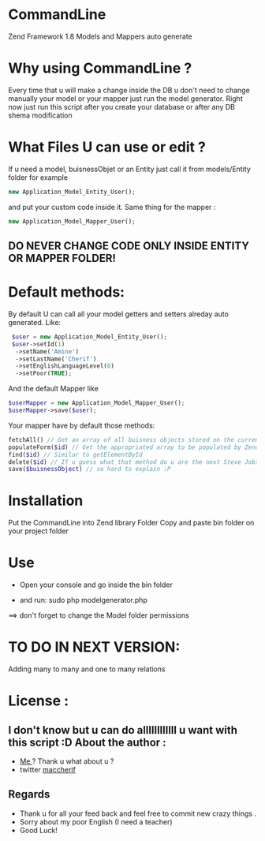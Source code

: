 CommandLine
===========

Zend Framework 1.8 Models and Mappers auto generate

Why using CommandLine ?
=======================

Every time that u will make a change inside the DB u don't need to change manually your model or your mapper
just run the model generator.
Right now just run this script after you create your database or after any DB shema modification

What Files U can use or edit ?
===============================
If u need a model, buisnessObjet or an Entity just call it from models/Entity folder for example 
```php
new Application_Model_Entity_User();
```
 and put your custom code inside it.
Same thing for the mapper : 
```php
new Application_Model_Mapper_User();
```

DO NEVER CHANGE CODE ONLY INSIDE ENTITY OR MAPPER FOLDER!
---------------------------------------------------------

Default methods:
================
By default U can call all your model getters and setters alreday auto generated.
Like:
```php
 $user = new Application_Model_Entity_User();
 $user->setId(1)
  ->setName('Amine')
  ->setLastName('Cherif')
  ->setEnglishLanguageLevel(0)
  ->setPoor(TRUE);
```
And the default Mapper like 
```php
$userMapper = new Application_Model_Mapper_User();
$userMapper->save($user);
```
Your mapper have by default those methods:

```php
fetchAll() // Get an array of all buisness objects stored on the current table
populateForm($id) // Get the appropriated array to be populated by Zend_Form
find($id) // Similar to getElementById
delete($id) // If u guess what that method do u are the next Steve Jobs ;)
save($buisnessObject) // so hard to explain :P
```

Installation
============

Put the CommandLine into Zend library Folder 
Copy and paste bin folder on your project folder


Use
===

* Open your console and go inside the bin folder

* and run: sudo php modelgenerator.php

==> don't forget to change the Model folder permissions 

TO DO IN NEXT VERSION:
======================
Adding many to many and one to many relations 

License :
=========
I don't know but u can do allllllllllll u want with this script :D
About the author :
-----------------
* <a href="http://tn.linkedin.com/pub/mohamed-amine-cherif/19/a13/835/"> Me </a> ? Thank u what about u ?
* twitter <a href="https://twitter.com/maccherif"> maccherif </a>

Regards
-------
* Thank u for all your feed back and feel free to commit new crazy things .
* Sorry about my poor English (I need a teacher)
* Good Luck!
